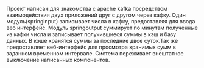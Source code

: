 Проект написан для знакомства с apache kafka посредством взаимодействия двух приложений друг с другом через кафку.
Один модуль(springinput) записывает числа в кафку, предоставляя для ввода веб интерфейс.
Модуль springoutput суммирует по минутам полученные из кафки числа и записывает получившиеся суммы в кэш и базу данных. 
В кэше хранятся суммы за последние двое суток.Так же предоставляет веб-интерфейс для просмотра хранимых сумм в заданном временном интервале.
Система переживает внештатное выключение написанных компонентов.
